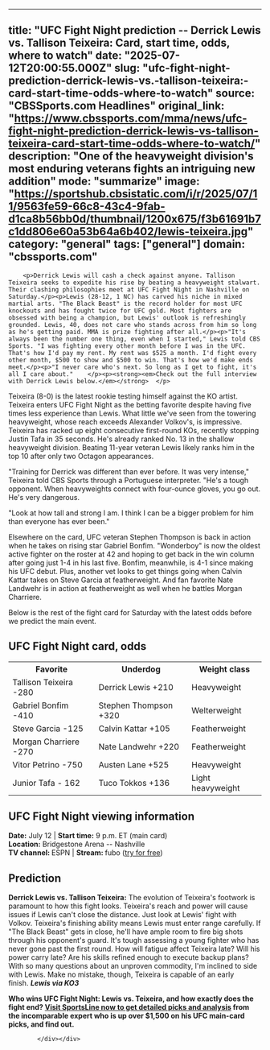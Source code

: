 ---
   title: "UFC Fight Night prediction -- Derrick Lewis vs. Tallison Teixeira: Card, start time, odds, where to watch"
   date: "2025-07-12T20:00:55.000Z"
   slug: "ufc-fight-night-prediction-derrick-lewis-vs.-tallison-teixeira:-card-start-time-odds-where-to-watch"
   source: "CBSSports.com Headlines"
   original_link: "https://www.cbssports.com/mma/news/ufc-fight-night-prediction-derrick-lewis-vs-tallison-teixeira-card-start-time-odds-where-to-watch/"
   description: "One of the heavyweight division's most enduring veterans fights an intriguing new addition"
   mode: "summarize"
   image: "https://sportshub.cbsistatic.com/i/r/2025/07/11/9563fe59-66c8-43c4-9fab-d1ca8b56bb0d/thumbnail/1200x675/f3b61691b7c1dd806e60a53b64a6b402/lewis-teixeira.jpg"
   category: "general"
   tags: ["general"]
   domain: "cbssports.com"
  ---
  <div id="readability-page-1" class="page"><div>
        
        
                            
                
        <p>Derrick Lewis will cash a check against anyone. Tallison Teixeira seeks to expedite his rise by beating a heavyweight stalwart. Their clashing philosophies meet at UFC Fight Night in Nashville on Saturday.</p><p>Lewis (28-12, 1 NC) has carved his niche in mixed martial arts. "The Black Beast" is the record holder for most UFC knockouts and has fought twice for UFC gold. Most fighters are obsessed with being a champion, but Lewis' outlook is refreshingly grounded. Lewis, 40, does not care who stands across from him so long as he's getting paid. MMA is prize fighting after all.</p><p>"It's always been the number one thing, even when I started," Lewis told CBS Sports. "I was fighting every other month before I was in the UFC. That's how I'd pay my rent. My rent was $525 a month. I'd fight every other month, $500 to show and $500 to win. That's how we'd make ends meet.</p><p>"I never care who's next. So long as I get to fight, it's all I care about."    </p><p><strong><em>Check out the full interview with Derrick Lewis below.</em></strong>  </p>
<p>Teixeira (8-0) is the latest rookie testing himself against the KO artist. Teixeira enters UFC Fight Night as the betting favorite despite having five times less experience than Lewis. What little we've seen from the towering heavyweight, whose reach exceeds Alexander Volkov's, is impressive. Teixeira has racked up eight consecutive first-round KOs, recently stopping Justin Tafa in 35 seconds. He's already ranked No. 13 in the shallow heavyweight division. Beating 11-year veteran Lewis likely ranks him in the top 10 after only two Octagon appearances.</p>
        

<p>"Training for Derrick was different than ever before. It was very intense," Teixeira told CBS Sports through a Portuguese interpreter. "He's a tough opponent. When heavyweights connect with four-ounce gloves, you go out. He's very dangerous.</p><p>"Look at how tall and strong I am. I think I can be a bigger problem for him than everyone has ever been."</p><p>Elsewhere on the card, UFC veteran Stephen Thompson is back in action when he takes on rising star Gabriel Bonfim. "Wonderboy" is now the oldest active fighter on the roster at 42 and hoping to get back in the win column after going just 1-4 in his last five. Bonfim, meanwhile, is 4-1 since making his UFC debut. Plus, another vet looks to get things going when Calvin Kattar takes on Steve Garcia at featherweight. And fan favorite Nate Landwehr is in action at featherweight as well when he battles Morgan Charriere.</p>
        

<p>Below is the rest of the fight card for Saturday with the latest odds before we predict the main event.</p><h2> UFC Fight Night card, odds </h2><table data-title="7x3 Table"><tbody><tr><th>Favorite<br> </th><th>Underdog<br> </th><th>Weight class</th></tr><tr><td>Tallison Teixeira -280</td><td>Derrick Lewis +210</td><td>Heavyweight</td></tr><tr><td>Gabriel Bonfim -410</td><td>Stephen Thompson +320</td><td>Welterweight</td></tr><tr><td>Steve Garcia -125</td><td>Calvin Kattar +105</td><td>Featherweight</td></tr><tr><td>Morgan Charriere -270</td><td>Nate Landwehr +220</td><td>Featherweight</td></tr><tr><td>Vitor Petrino -750</td><td>Austen Lane +525</td><td>Heavyweight</td></tr><tr><td>Junior Tafa - 162<br></td><td>Tuco Tokkos +136</td><td>Light heavyweight<br></td></tr></tbody></table><h2> UFC Fight Night viewing information </h2><p><strong>Date:</strong>&nbsp;July 12 |&nbsp;<strong>Start time:</strong>&nbsp;9 p.m. ET (main card)<br> <strong>Location:</strong>&nbsp;Bridgestone Arena -- Nashville<br> <strong>TV channel: </strong>ESPN |&nbsp;<strong>Stream: </strong>fubo (<a href="https://www.fubo.tv/welcome/leagues/191278?irad=409363&amp;irmp=416484&amp;sharedid=HTW" target="_blank" rel="nofollow">try for free</a>)</p><h2> Prediction </h2><p><strong>Derrick Lewis vs. Tallison Teixeira:</strong>&nbsp;The evolution of Teixeira's footwork is paramount to how this fight looks. Teixeira's reach and power will cause issues if Lewis can't close the distance. Just look at Lewis' fight with Volkov. Teixeira's finishing ability means Lewis must enter range carefully. If "The Black Beast" gets in close, he'll have ample room to fire big shots through his opponent's guard. It's tough assessing a young fighter who has never gone past the first round. How will fatigue affect Teixeira late? Will his power carry late? Are his skills refined enough to execute backup plans? With so many questions about an unproven commodity, I'm inclined to side with Lewis. Make no mistake, though, Teixeira is capable of an early finish.&nbsp;<strong><em>Lewis via KO3</em></strong></p>
        

<p><strong>Who wins UFC Fight Night: Lewis vs. Teixeira, and how exactly does the fight end?&nbsp;<a href="https://www.sportsline.com/insiders/ufc-fight-night-odds-picks-mma-analyst-releases-picks-for-lewis-vs-teixeira-and-other-selections-for-july-12-showcase/#ttag=071225_agg_cbssports_picks_UFC_DannyVithlani_UFCFightNightLewisTeixeira" target="_blank">Visit SportsLine now to get detailed picks and analysis</a> from the incomparable expert who is up over $1,500 on his UFC main-card picks, and find out.</strong></p>


        
            </div></div>